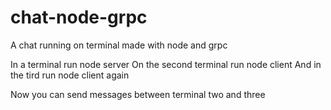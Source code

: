 # chat-node-grpc

A chat running on terminal made with node and grpc


In a terminal run node server
On the second terminal run node client
And in the tird run node client again

Now you can send messages between terminal two and three 
